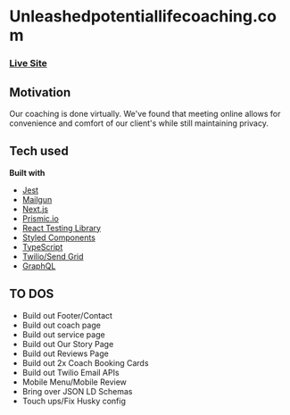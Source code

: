 # Unleashedpotentiallifecoaching.com

### [Live Site](https://www.unleashedpotentiallifecoaching.com/)

## Motivation

Our coaching is done virtually. We've found that meeting online allows for convenience and comfort of our client's while still maintaining privacy.

## Tech used

**Built with**

- [Jest](https://jestjs.io/)
- [Mailgun](https://www.mailgun.com/)
- [Next.js](https://nextjs.org/)
- [Prismic.io](https://prismic.io/)
- [React Testing Library](https://testing-library.com)
- [Styled Components](https://styled-components.com/)
- [TypeScript](https://www.typescriptlang.org/)
- [Twilio/Send Grid](https://www.twilio.com/sendgrid/email-api)
- [GraphQL](https://graphql.org/)


## TO DOS
- Build out Footer/Contact 
- Build out coach page
- Build out service page
- Build out Our Story Page
- Build out Reviews Page
- Build out 2x Coach Booking Cards
- Build out Twilio Email APIs
- Mobile Menu/Mobile Review
- Bring over JSON LD Schemas
- Touch ups/Fix Husky config
